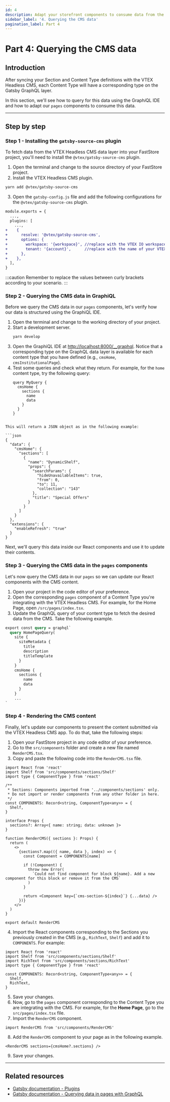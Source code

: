 ```yaml
---
id: 4
description: Adapt your storefront components to consume data from the VTEX Headless CMS.
sidebar_label: '4. Querying the CMS data'
pagination_label: Part 4
---
```


# Part 4: Querying the CMS data

## Introduction

After syncing your Section and Content Type definitions with the VTEX Headless CMS, each Content Type will have a corresponding type on the Gatsby GraphQL layer.

In this section, we'll see how to query for this data using the Graph*i*QL IDE and how to adapt our `pages` components to consume this data.

---

## Step by step

### Step 1 - Installing the `gatsby-source-cms` plugin

To fetch data from the VTEX Headless CMS data layer into your FastStore project, you'll need to install the `@vtex/gatsby-source-cms` plugin.

1. Open the terminal and change to the source directory of your FastStore project.
2. Install the VTEX Headless CMS plugin.

```sh
yarn add @vtex/gatsby-source-cms
```

3. Open the `gatsby-config.js` file and add the following configurations for the `@vtex/gatsby-source-cms` plugin.

```diff {5-11} title=gatsby-config.js
module.exports = {
  ...,
  plugins: [
    ...,
+    {
+      resolve: '@vtex/gatsby-source-cms',
+      options: {
+        workspace: '{workspace}', //replace with the VTEX IO workspace in use - generally, use master.
+        tenant: '{account}',      //replace with the name of your VTEX account
+      },
+    },
  ],
}
```

:::caution
Remember to replace the values between curly brackets according to your scenario.
:::

### Step 2 - Querying the CMS data in GraphiQL

Before we query the CMS data in our `pages` components, let's verify how our data is structured using the GraphiQL IDE.

1. Open the terminal and change to the working directory of your project.
2. Start a development server.
   ```sh
   yarn develop
   ```
3. Open the GraphiQL IDE at [http://localhost:8000/\_\_graphql](http://localhost:8000/__graphql). Notice that a corresponding type on the GraphQL data layer is available for each content type that you have defined (e.g., `cmsHome`, `cmsInstitutionalPage`).
4. Test some queries and check what they return. For example, for the `home` content type, try the following query:
   ```gql
   query MyQuery {
     cmsHome {
       sections {
         name
         data
       }
     }
   }
   ```

````

This will return a JSON object as in the following example:

```json
{
  "data": {
    "cmsHome": {
      "sections": [
        {
          "name": "DynamicShelf",
          "props": {
            "searchParams": {
              "hideUnavailableItems": true,
              "from": 0,
              "to": 11,
              "collection": "143"
            },
            "title": "Special Offers"
          }
        }
      ]
    }
  },
  "extensions": {
    "enableRefresh": "true"
  }
}
````

Next, we'll query this data inside our React components and use it to update their contents.

### Step 3 - Querying the CMS data in the `pages` components

Let's now query the CMS data in our `pages` so we can update our React components with the CMS content.

1. Open your project in the code editor of your preference.
2. Open the corresponding `pages` component of a Content Type you're integrating with the VTEX Headless CMS. For example, for the Home Page, open `/src/pages/index.tsx`.
3. Update the GraphQL query of your content type to fetch the desired data from the CMS. Take the following example.

```graphql {10-15} title=src/pages/index.tsx
export const query = graphql`
  query HomePageQuery(
    site {
      siteMetadata {
        title
        description
        titleTemplate
      }
    }
    cmsHome {
      sections {
        name
        data
      }
    }
    ...
`
```

### Step 4 - Rendering the CMS content

Finally, let's update our components to present the content submitted via the VTEX Headless CMS app. To do that, take the following steps:

1. Open your FastStore project in any code editor of your preference.
2. Go to the `src/components` folder and create a new file named `RenderCMS.tsx`.
3. Copy and paste the following code into the `RenderCMS.tsx` file.

```tsx title="src/components/RenderCMS.tsx"
import React from 'react'
import Shelf from 'src/components/sections/Shelf'
import type { ComponentType } from 'react'

/**
 * Sections: Components imported from '../components/sections' only.
 * Do not import or render components from any other folder in here.
 */
const COMPONENTS: Record<string, ComponentType<any>> = {
  Shelf,
}

interface Props {
  sections?: Array<{ name: string; data: unknown }>
}

function RenderCMS({ sections }: Props) {
  return (
    <>
      {sections?.map(({ name, data }, index) => {
        const Component = COMPONENTS[name]

        if (!Component) {
          throw new Error(
            `Could not find component for block ${name}. Add a new component for this block or remove it from the CMS`
          )
        }

        return <Component key={`cms-section-${index}`} {...data} />
      })}
    </>
  )
}

export default RenderCMS
```

4. Import the React components corresponding to the Sections you previously created in the CMS (e.g., `RichText`, `Shelf`) and add it to `COMPONENTS`. For example:

```tsx {3,8} title="src/components/RenderCMS.tsx"
import React from 'react'
import Shelf from 'src/components/sections/Shelf'
import RichText from 'src/components/sections/RichText'
import type { ComponentType } from 'react'

const COMPONENTS: Record<string, ComponentType<any>> = {
  Shelf,
  RichText,
}
```

5. Save your changes.
6. Now, go to the `pages` component corresponding to the Content Type you are integrating with the CMS. For example, for the **Home Page**, go to the `src/pages/index.tsx` file.
7. Import the `RenderCMS` component.

```tsx
import RenderCMS from 'src/components/RenderCMS'
```

8. Add the `RenderCMS` component to your page as in the following example.

```tsx title="src/pages/index.tsx"
<RenderCMS sections={cmsHome?.sections} />
```

9. Save your changes.

---

## Related resources

- [Gatsby documentation - Plugins](https://www.gatsbyjs.com/docs/how-to/plugins-and-themes/)
- [Gatsby documentation - Querying data in pages with GraphQL](https://www.gatsbyjs.com/docs/how-to/querying-data/page-query/)
